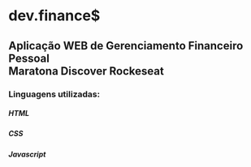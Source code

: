 # dev.finance$
## Aplicação WEB de Gerenciamento Financeiro Pessoal</br>Maratona Discover Rockeseat
### Linguagens utilizadas:
##### HTML
##### CSS
##### Javascript
